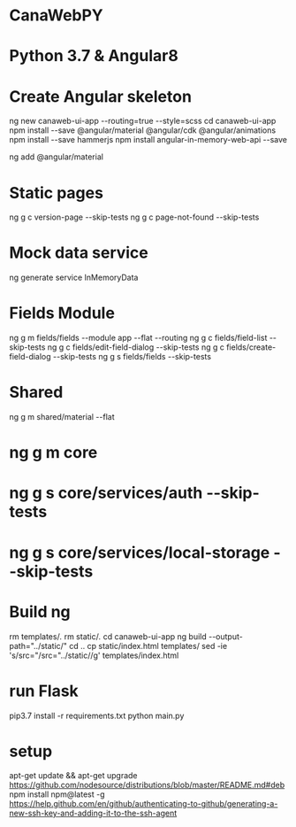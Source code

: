 # CanaWebPY
#
# Python 3.7 & Angular8
#

# Create Angular skeleton
ng new canaweb-ui-app --routing=true --style=scss
cd canaweb-ui-app
npm install --save @angular/material @angular/cdk @angular/animations
npm install --save hammerjs
npm install angular-in-memory-web-api --save

ng add @angular/material

# Static pages
ng g c version-page --skip-tests
ng g c page-not-found --skip-tests

# Mock data service
ng generate service InMemoryData

# Fields Module
ng g m fields/fields --module app --flat --routing
ng g c fields/field-list --skip-tests
ng g c fields/edit-field-dialog --skip-tests
ng g c fields/create-field-dialog --skip-tests
ng g s fields/fields --skip-tests

# Shared
ng g m shared/material --flat
# ng g m core
# ng g s core/services/auth --skip-tests
# ng g s core/services/local-storage --skip-tests

# Build ng
rm templates/*.*
rm static/*.*
cd canaweb-ui-app
ng build --output-path="../static/"
cd ..
cp static/index.html templates/
sed -ie 's/src=\"/src=\"..\/static\//g' templates/index.html

# run Flask
pip3.7 install -r requirements.txt
python main.py

# setup
apt-get update && apt-get upgrade
https://github.com/nodesource/distributions/blob/master/README.md#deb
npm install npm@latest -g
https://help.github.com/en/github/authenticating-to-github/generating-a-new-ssh-key-and-adding-it-to-the-ssh-agent
